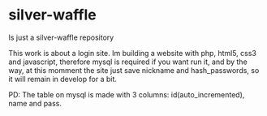 # silver-waffle
Is just a silver-waffle repository 

This work is about a login site. Im building a website with php, html5, css3 and javascript, 
therefore mysql is required if you want run it, and by the way, at this momment the site just save nickname and hash_passwords,
so it will remain in develop for a bit.

PD: The table on mysql is made with 3 columns: id(auto_incremented), name and pass.

